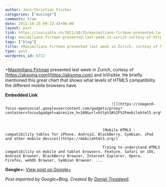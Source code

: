 ```yaml
---
author: Jens-Christian Fischer
categories: ["musings"]
comments: true
date: 2011-10-25 09:13:43+00:00
layout: post
link: https://invisible.ch/2011/10/25/maximiliano-firtman-presented-last-week-in-zurich-curtesy-of-httpaksoma-com/
slug: maximiliano-firtman-presented-last-week-in-zurich-curtesy-of-httpaksoma-com
tags: ["blog"]
title: +Maximiliano Firtman presented last week in Zurich, curtesy of https://aksoma.com...
type: post
wordpress_id: 6722
---
```


+[Maximiliano Firtman](https://plus.google.com/110971246214320796767) presented last week in Zurich, curtesy of [https://aksoma.com](https://aksoma.com) and InVisible. He briefly mentioned this great chart that shows what levels of HTML5 compatibility the different mobile browsers have.


												

**Embedded Link**


												


													![](https://images0-focus-opensocial.googleusercontent.com/gadgets/proxy?container=focus&gadget=a&resize_h=100&url=http%3A%2F%2Fmobilehtml5.org%2Fimg%2Flogo.png)
												


												[Mobile HTML5 - compatibility tables for iPhone, Android, BlackBerry, Symbian, iPad and other mobile devices](https://mobilehtml5.org/)  

												Trying to understand HTML5 compatibility on mobile and tablet browsers. Feature, Safari on iOS, Android Browser, BlackBerry Browser, Internet Explorer, Opera, Firefox, webOS Browser, Symbian Browser. ...  

										


										

**Google+:** [View post on Google+](https://plus.google.com/109789939743085010576/posts/2VGFwdJ9Krb)

  
  
_Post imported by Google+Blog.  Created By [Daniel Treadwell](https://minimali.se/)._
